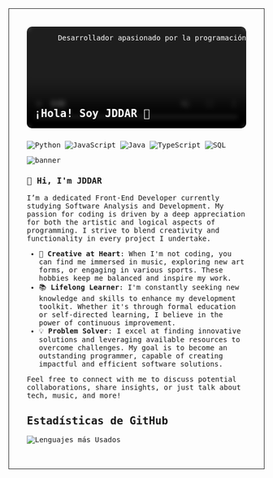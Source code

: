 <link href="https://fonts.googleapis.com/css2?family=Fragment+Mono:ital@0;1&display=swap" rel="stylesheet">

<section style="padding: 35px; border: 1px solid; font-family: 'Fragment Mono', monospace; ">
<div style="position: relative; overflow: hidden; width: 100%; height: 200px; border-radius: 10px; margin-bottom: 25px;">

  <!-- Video de fondo -->
  <video autoplay muted loop style="width: 100%; height: 100%; object-fit: cover; border-radius:10px;">
    <source src="https://videos.pexels.com/video-files/15107543/15107543-uhd_2560_1440_30fps.mp4"     type="video/mp4">
    Your browser does not support the video tag.
  </video>

  <!-- Contenedor con efecto glass -->
  <div style="    
    position: absolute; 
    top: 50%; 
    left: 50%;  
    transform: translate(-50%, -50%);
    width: 100%; 
    height:100%; 
    background: rgba(0,0,0, 0.4);
    border-radius: 10px; 
    backdrop-filter: blur(5px); 
    -webkit-backdrop-filter: blur(8px);
    border: 1px solid rgba(255, 255, 255, 0.3); 
    color: #fff;
    display:flex;
    flex-direction: column;
    justify-content:space-between;">
    <p style='text-align: right;'>Desarrollador apasionado por la programación</p>
    <div>
        <h1 style="font-size: 1.5em; border: none; margin-left: 15px;">¡Hola! Soy JDDAR 
        <span class="wave">👋</span>
        </h1>
    </div>
  </div>
</div>

![Python](https://img.shields.io/badge/-Python-000?&logo=Python)
![JavaScript](https://img.shields.io/badge/-JavaScript-000?&logo=JavaScript)
![Java](https://img.shields.io/badge/-Java-000?&logo=Java&logoColor=007396)
![TypeScript](https://img.shields.io/badge/-TypeScript-000?&logo=TypeScript)
![SQL](https://img.shields.io/badge/-SQL-000?&logo=MySQL)

![banner](BannerV01.gif)


### 👋 Hi, I'm JDDAR

I’m a dedicated Front-End Developer currently studying Software Analysis and Development. My passion for coding is driven by a deep appreciation for both the artistic and logical aspects of programming. I strive to blend creativity and functionality in every project I undertake.

- 🎨 **Creative at Heart**: When I'm not coding, you can find me immersed in music, exploring new art forms, or engaging in various sports. These hobbies keep me balanced and inspire my work.
- 📚 **Lifelong Learner**: I'm constantly seeking new knowledge and skills to enhance my development toolkit. Whether it's through formal education or self-directed learning, I believe in the power of continuous improvement.
- 💡 **Problem Solver**: I excel at finding innovative solutions and leveraging available resources to overcome challenges. My goal is to become an outstanding programmer, capable of creating impactful and efficient software solutions.

Feel free to connect with me to discuss potential collaborations, share insights, or just talk about tech, music, and more!


## Estadísticas de GitHub

![Lenguajes más Usados](https://github-readme-stats.vercel.app/api/top-langs/?username=JDDAR&layout=compact&theme=radical)

</section>
